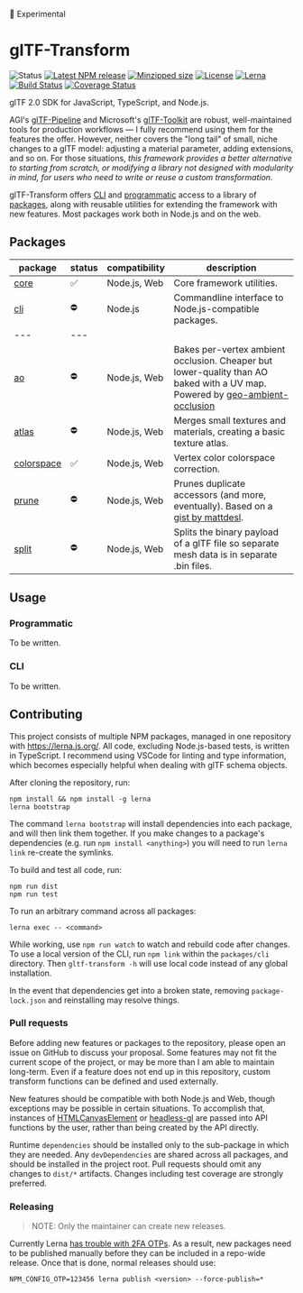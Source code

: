 🚨 Experimental

# glTF-Transform

![Status](https://img.shields.io/badge/status-experimental-orange.svg)
[![Latest NPM release](https://img.shields.io/npm/v/@gltf-transform/core.svg)](https://www.npmjs.com/package/@gltf-transform/core)
[![Minzipped size](https://badgen.net/bundlephobia/minzip/@gltf-transform/core)](https://bundlephobia.com/result?p=@gltf-transform/core)
[![License](https://img.shields.io/badge/license-MIT-007ec6.svg)](https://github.com/donmccurdy/glTF-Transform/blob/master/LICENSE)
[![Lerna](https://img.shields.io/badge/maintained%20with-lerna-007ec6.svg)](https://lerna.js.org/)
[![Build Status](https://travis-ci.com/donmccurdy/glTF-Transform.svg?branch=master)](https://travis-ci.com/donmccurdy/glTF-Transform)
[![Coverage Status](https://coveralls.io/repos/github/donmccurdy/glTF-Transform/badge.svg?branch=master)](https://coveralls.io/github/donmccurdy/glTF-Transform?branch=master)

glTF 2.0 SDK for JavaScript, TypeScript, and Node.js.

AGI's [glTF-Pipeline](https://github.com/AnalyticalGraphicsInc/gltf-pipeline/) and
Microsoft's [glTF-Toolkit](https://github.com/Microsoft/glTF-Toolkit) are robust,
well-maintained tools for production workflows — I fully recommend using them for
the features the offer. However, neither covers the "long tail" of small, niche
changes to a glTF model: adjusting a material parameter, adding extensions, and so
on. For those situations, *this framework provides a better alternative to starting
from scratch, or modifying a library not designed with modularity in mind, for users
who need to write or reuse a custom transformation.*

glTF-Transform offers [CLI](#cli) and [programmatic](#programmatic) access to a library
of [packages](#packages), along with reusable utilities for extending the framework with
new features. Most packages work both in Node.js and on the web.

## Packages

| package                           | status | compatibility | description                                                                                                                                                                     |
|-----------------------------------|--------|---------------|---------------------------------------------------------------------------------------------------------------------------------------------------------------------------------|
| [core](packages/core)             | ✅     | Node.js, Web  | Core framework utilities.                                                                                                                                                       |
| [cli](packages/cli)               | ⛔️     | Node.js       | Commandline interface to Node.js-compatible packages.                                                                                                                           |
| ---                               | ---    |               |                                                                                                                                                                                 |
| [ao](packages/ao)                 | ⛔️     | Node.js, Web  | Bakes per-vertex ambient occlusion. Cheaper but lower-quality than AO baked with a UV map. Powered by [geo-ambient-occlusion](https://github.com/wwwtyro/geo-ambient-occlusion) |
| [atlas](packages/atlas)           | ⛔     | Node.js, Web  | Merges small textures and materials, creating a basic texture atlas.                                                                                                            |
| [colorspace](packages/colorspace) | ✅     | Node.js, Web  | Vertex color colorspace correction.                                                                                                                                             |
| [prune](packages/prune)           | ⛔️     | Node.js, Web  | Prunes duplicate accessors (and more, eventually). Based on a [gist by mattdesl](https://gist.github.com/mattdesl/aea40285e2d73916b6b9101b36d84da8).                            |
| [split](packages/split)           | ⛔️     | Node.js, Web  | Splits the binary payload of a glTF file so separate mesh data is in separate .bin files.                                                                                       |

## Usage

### Programmatic

To be written.

### CLI

To be written.

## Contributing

This project consists of multiple NPM packages, managed in one repository with
https://lerna.js.org/. All code, excluding Node.js-based tests, is written in TypeScript.
I recommend using VSCode for linting and type information, which becomes especially helpful
when dealing with glTF schema objects.

After cloning the repository, run:

```
npm install && npm install -g lerna
lerna bootstrap
```

The command `lerna bootstrap` will install dependencies into each package, and will then
link them together. If you make changes to a package's dependencies (e.g. run
`npm install <anything>`) you will need to run `lerna link` re-create the symlinks.

To build and test all code, run:

```
npm run dist
npm run test
```

To run an arbitrary command across all packages:

```
lerna exec -- <command>
```

While working, use `npm run watch` to watch and rebuild code after changes. To use a local
version of the CLI, run `npm link` within the `packages/cli` directory. Then
`gltf-transform -h` will use local code instead of any global installation.

In the event that dependencies get into a broken state, removing `package-lock.json` and
reinstalling may resolve things.

### Pull requests

Before adding new features or packages to the repository, please open an issue on GitHub to discuss
your proposal. Some features may not fit the current scope of the project, or may be more than I am
able to maintain long-term. Even if a feature does not end up in this repository, custom
transform functions can be defined and used externally.

New features should be compatible with both Node.js and Web, though exceptions may be possible in
certain situations. To accomplish that, instances of [HTMLCanvasElement](https://developer.mozilla.org/en-US/docs/Web/API/Canvas_API)
or [headless-gl](https://github.com/stackgl/headless-gl) are passed into API functions by the user,
rather than being created by the API directly.

Runtime `dependencies` should be installed only to the sub-package in which they are needed. Any
`devDependencies` are shared across all packages, and should be installed in the project root. Pull
requests should omit any changes to `dist/*` artifacts. Changes including test coverage are
strongly preferred.

### Releasing

> NOTE: Only the maintainer can create new releases.

Currently Lerna [has trouble with 2FA OTPs](https://github.com/lerna/lerna/issues/1091). As a result,
new packages need to be published manually before they can be included in a repo-wide release. Once
that is done, normal releases should use:

```shell
NPM_CONFIG_OTP=123456 lerna publish <version> --force-publish=*
```
